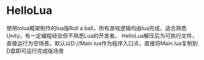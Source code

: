 # HelloLua
使用tolua框架制作的lua版Roll a ball，所有游戏逻辑均由lua完成，适合熟悉Unity，有一定编程经验但不熟悉Lua的开发者。
HelloLua解压后为可执行文件，直接运行为空场景。默认以D://Main.lua作为程序入口点，直接将Main.lua复制到D盘即可运行完成版场景
